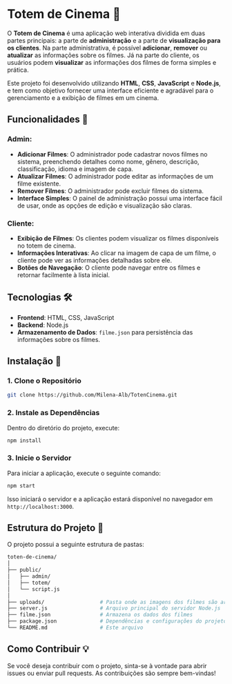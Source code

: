 # Totem de Cinema 🎥

O **Totem de Cinema** é uma aplicação web interativa dividida em duas partes principais: a parte de **administração** e a parte de **visualização para os clientes**. Na parte administrativa, é possível **adicionar**, **remover** ou **atualizar** as informações sobre os filmes. Já na parte do cliente, os usuários podem **visualizar** as informações dos filmes de forma simples e prática.

Este projeto foi desenvolvido utilizando **HTML**, **CSS**, **JavaScript** e **Node.js**, e tem como objetivo fornecer uma interface eficiente e agradável para o gerenciamento e a exibição de filmes em um cinema.

## Funcionalidades 🌟

### Admin:
- **Adicionar Filmes**: O administrador pode cadastrar novos filmes no sistema, preenchendo detalhes como nome, gênero, descrição, classificação, idioma e imagem de capa.
- **Atualizar Filmes**: O administrador pode editar as informações de um filme existente.
- **Remover Filmes**: O administrador pode excluir filmes do sistema.
- **Interface Simples**: O painel de administração possui uma interface fácil de usar, onde as opções de edição e visualização são claras.

### Cliente:
- **Exibição de Filmes**: Os clientes podem visualizar os filmes disponíveis no totem de cinema.
- **Informações Interativas**: Ao clicar na imagem de capa de um filme, o cliente pode ver as informações detalhadas sobre ele.
- **Botões de Navegação**: O cliente pode navegar entre os filmes e retornar facilmente à lista inicial.

## Tecnologias 🛠️
- **Frontend**: HTML, CSS, JavaScript
- **Backend**: Node.js
- **Armazenamento de Dados**: `filme.json` para persistência das informações sobre os filmes.

## Instalação 🚀

### 1. Clone o Repositório

```bash
git clone https://github.com/Milena-Alb/TotenCinema.git
````

### 2. Instale as Dependências

Dentro do diretório do projeto, execute:

```bash
npm install
````
### 3. Inicie o Servidor
Para iniciar a aplicação, execute o seguinte comando:
```bash
npm start
````
Isso iniciará o servidor e a aplicação estará disponível no navegador em `http://localhost:3000`.

## Estrutura do Projeto 📁

O projeto possui a seguinte estrutura de pastas:
````bash
toten-de-cinema/
│
├── public/
│   ├── admin/
│   ├── totem/
│   └── script.js
│
├── uploads/                  # Pasta onde as imagens dos filmes são armazenadas
├── server.js                 # Arquivo principal do servidor Node.js
├── filme.json                # Armazena os dados dos filmes
├── package.json              # Dependências e configurações do projeto
└── README.md                 # Este arquivo
````
## Como Contribuir 💡
Se você deseja contribuir com o projeto, sinta-se à vontade para abrir issues ou enviar pull requests. As contribuições são sempre bem-vindas!
